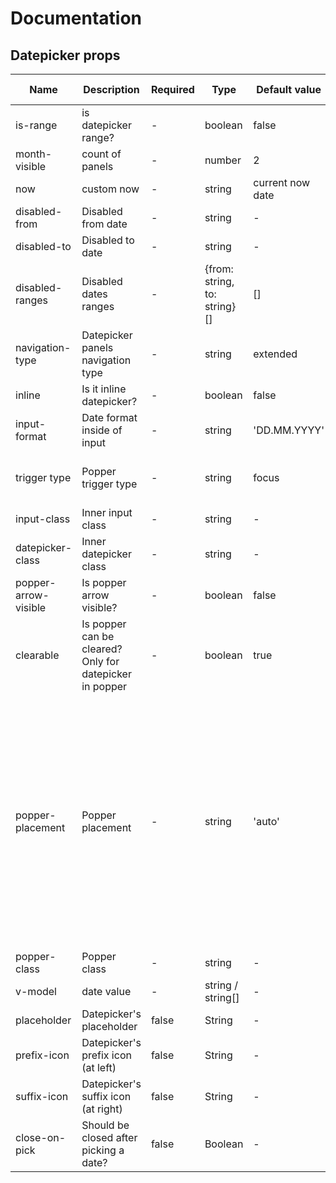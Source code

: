# Documentation

## Datepicker props

| Name | Description | Required | Type | Default value | Possible values |
| --- | --- | --- | --- | --- | --- |
| is-range | is datepicker range? | - | boolean | false | - |
| month-visible | count of panels | - | number | 2 | any number |
| now | custom now | - | string | current now date | any date |
| disabled-from | Disabled from date | - | string | - | any date |
| disabled-to | Disabled to date | - | string | - | any date |
| disabled-ranges | Disabled dates ranges | - | {from: string, to: string}[] | [] | - |
| navigation-type | Datepicker panels navigation type | - | string | extended | simple, extended, none |
| inline | Is it inline datepicker? | - | boolean | false | - |
| input-format | Date format inside of input | - | string | 'DD.MM.YYYY' | any valid moment format |
| trigger type | Popper trigger type | - | string | focus | click, hover, focus, manual |
| input-class | Inner input class | - | string | - | any string |
| datepicker-class | Inner datepicker class | - | string | - | any string |
| popper-arrow-visible | Is popper arrow visible? | - | boolean | false | - |
| clearable | Is popper can be cleared? Only for datepicker in popper | - | boolean | true | - |
| popper-placement | Popper placement | - | string | 'auto' | auto-start, auto, auto-end, top-start, top, top-end, right-start, right, right-end, bottom-end, bottom, bottom-start, left-end, left, left-start |
| popper-class | Popper class | - | string | - | any string |
| v-model | date value | - | string / string[] | - | - |
| placeholder | Datepicker's placeholder | false | String | - | * |
| prefix-icon | Datepicker's prefix icon (at left) | false | String | - | * |
| suffix-icon | Datepicker's suffix icon (at right) | false | String | - | * |
| close-on-pick | Should be closed after picking a date? | false | Boolean | - | - |

